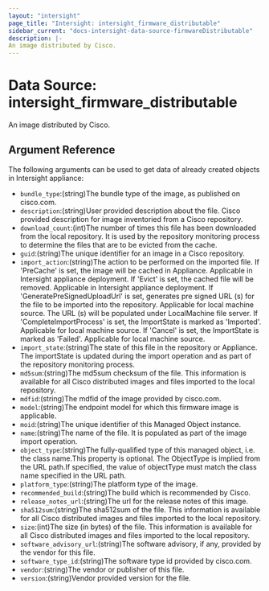 ```yaml
---
layout: "intersight"
page_title: "Intersight: intersight_firmware_distributable"
sidebar_current: "docs-intersight-data-source-firmwareDistributable"
description: |-
An image distributed by Cisco.
---
```


# Data Source: intersight_firmware_distributable
An image distributed by Cisco.
## Argument Reference
The following arguments can be used to get data of already created objects in Intersight appliance:
* `bundle_type`:(string)The bundle type of the image, as published on cisco.com.
* `description`:(string)User provided description about the file. Cisco provided description for image inventoried from a Cisco repository.
* `download_count`:(int)The number of times this file has been downloaded from the local repository. It is used by the repository monitoring process to determine the files that are to be evicted from the cache.
* `guid`:(string)The unique identifier for an image in a Cisco repository.
* `import_action`:(string)The action to be performed on the imported file. If 'PreCache' is set, the image will be cached in Appliance. Applicable in Intersight appliance deployment. If 'Evict' is set, the cached file will be removed. Applicable in Intersight appliance deployment. If 'GeneratePreSignedUploadUrl' is set, generates pre signed URL (s) for the file to be imported into the repository. Applicable for local machine source. The URL (s) will be populated under LocalMachine file server. If 'CompleteImportProcess' is set, the ImportState is marked as 'Imported'. Applicable for local machine source. If 'Cancel' is set, the ImportState is marked as 'Failed'. Applicable for local machine source.
* `import_state`:(string)The state  of this file in the repository or Appliance. The importState is updated during the import operation and as part of the repository monitoring process.
* `md5sum`:(string)The md5sum checksum of the file. This information is available for all Cisco distributed images and files imported to the local repository.
* `mdfid`:(string)The mdfid of the image provided by cisco.com.
* `model`:(string)The endpoint model for which this firmware image is applicable.
* `moid`:(string)The unique identifier of this Managed Object instance.
* `name`:(string)The name of the file. It is populated as part of the image import operation.
* `object_type`:(string)The fully-qualified type of this managed object, i.e. the class name.This property is optional. The ObjectType is implied from the URL path.If specified, the value of objectType must match the class name specified in the URL path.
* `platform_type`:(string)The platform type of the image.
* `recommended_build`:(string)The build which is recommended by Cisco.
* `release_notes_url`:(string)The url for the release notes of this image.
* `sha512sum`:(string)The sha512sum of the file. This information is available for all Cisco distributed images and files imported to the local repository.
* `size`:(int)The size (in bytes) of the file. This information is available for all Cisco distributed images and files imported to the local repository.
* `software_advisory_url`:(string)The software advisory, if any, provided by the vendor for this file.
* `software_type_id`:(string)The software type id provided by cisco.com.
* `vendor`:(string)The vendor or publisher of this file.
* `version`:(string)Vendor provided version for the file.
